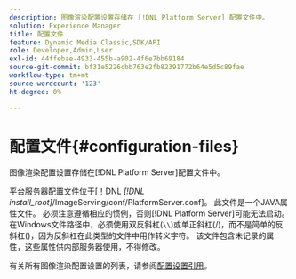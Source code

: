 ```yaml
---
description: 图像渲染配置设置存储在 [!DNL Platform Server] 配置文件中。
solution: Experience Manager
title: 配置文件
feature: Dynamic Media Classic,SDK/API
role: Developer,Admin,User
exl-id: 44ffebae-4933-455b-a902-4f6e7bb69184
source-git-commit: bf31e5226cbb763e2fb82391772b64e5d5c89fae
workflow-type: tm+mt
source-wordcount: '123'
ht-degree: 0%

---
```


# 配置文件{#configuration-files}

图像渲染配置设置存储在[!DNL Platform Server]配置文件中。

平台服务器配置文件位于[！DNL *[!DNL install_root]*/ImageServing/conf/PlatformServer.conf]。 此文件是一个JAVA属性文件。 必须注意遵循相应的惯例，否则[!DNL Platform Server]可能无法启动。 在Windows文件路径中，必须使用双反斜杠(`\\`)或单正斜杠(/)，而不是简单的反斜杠(\)，因为反斜杠在此类型的文件中用作转义字符。 该文件包含未记录的属性，这些属性供内部服务器使用，不得修改。

有关所有图像渲染配置设置的列表，请参阅[配置设置引用](../../../../../ir-api/server-admin/image-rendering-api-ref/c-ir-server-administration/c-ir-configuration-settings-reference/c-ir-configuration-settings-reference.md#concept-6947a512d4c94e9fb8a71b80243fee81)。
